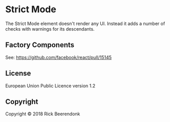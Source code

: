 # Strict Mode

The Strict Mode element doesn't render any UI. Instead it adds a number of checks with warnings for its descendants.

## Factory Components

See: https://github.com/facebook/react/pull/15145

## License

European Union Public Licence version 1.2

## Copyright

Copyright © 2018 Rick Beerendonk
